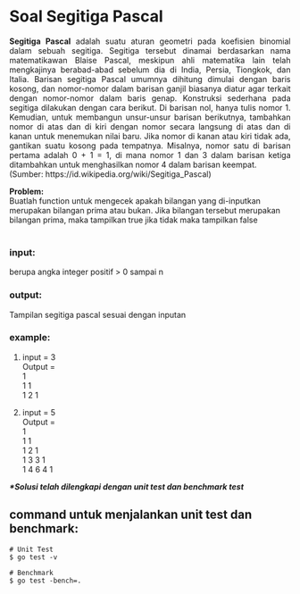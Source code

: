 # Soal Segitiga Pascal

<p align=justify><b>Segitiga Pascal</b> adalah suatu aturan geometri pada koefisien binomial dalam sebuah segitiga. Segitiga tersebut dinamai berdasarkan nama matematikawan Blaise Pascal, meskipun ahli matematika lain telah mengkajinya berabad-abad sebelum dia di India, Persia, Tiongkok, dan Italia. Barisan segitiga Pascal umumnya dihitung dimulai dengan baris kosong, dan nomor-nomor dalam barisan ganjil biasanya diatur agar terkait dengan nomor-nomor dalam baris genap. Konstruksi sederhana pada segitiga dilakukan dengan cara berikut. Di barisan nol, hanya tulis nomor 1. Kemudian, untuk membangun unsur-unsur barisan berikutnya, tambahkan nomor di atas dan di kiri dengan nomor secara langsung di atas dan di kanan untuk menemukan nilai baru. Jika nomor di kanan atau kiri tidak ada, gantikan suatu kosong pada tempatnya. Misalnya, nomor satu di barisan pertama adalah 0 + 1 = 1, di mana nomor 1 dan 3 dalam barisan ketiga ditambahkan untuk menghasilkan nomor 4 dalam barisan keempat. <br>
(Sumber: https://id.wikipedia.org/wiki/Segitiga_Pascal)
</p>

<b>Problem:</b><br>
Buatlah function untuk mengecek apakah bilangan yang di-inputkan merupakan bilangan prima atau bukan. Jika bilangan tersebut merupakan bilangan prima, maka tampilkan true jika tidak maka tampilkan false <br>
<br>

### input:

berupa angka integer positif > 0 sampai n
<br>

### output:

Tampilan segitiga pascal sesuai dengan inputan
<br>

### example:

1. input = 3 <br>
   Output =<br>
   1<br>
   1 1<br>
   1 2 1<br>

2. input = 5 <br>
   Output = <br>
   1<br>
   1 1<br>
   1 2 1<br>
   1 3 3 1<br>
   1 4 6 4 1<br>
   
<i><b>*Solusi telah dilengkapi dengan unit test dan benchmark test</b></i><br>

## command untuk menjalankan unit test dan benchmark:

```
# Unit Test
$ go test -v

# Benchmark
$ go test -bench=.
```
